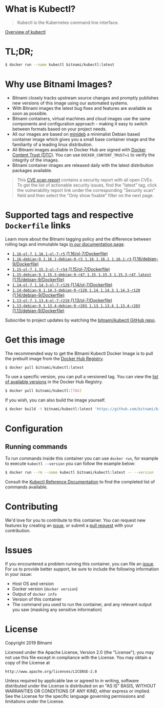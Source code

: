 
# What is Kubectl?

> Kubectl is the Kubernetes command line interface.

[Overview of kubectl](https://kubernetes.io/docs/reference/kubectl/overview/)

# TL;DR;

```bash
$ docker run --name kubectl bitnami/kubectl:latest
```

# Why use Bitnami Images?

* Bitnami closely tracks upstream source changes and promptly publishes new versions of this image using our automated systems.
* With Bitnami images the latest bug fixes and features are available as soon as possible.
* Bitnami containers, virtual machines and cloud images use the same components and configuration approach - making it easy to switch between formats based on your project needs.
* All our images are based on [minideb](https://github.com/bitnami/minideb) a minimalist Debian based container image which gives you a small base container image and the familiarity of a leading linux distribution.
* All Bitnami images available in Docker Hub are signed with [Docker Content Trust (DTC)](https://docs.docker.com/engine/security/trust/content_trust/). You can use `DOCKER_CONTENT_TRUST=1` to verify the integrity of the images.
* Bitnami container images are released daily with the latest distribution packages available.


> This [CVE scan report](https://quay.io/repository/bitnami/kubectl?tab=tags) contains a security report with all open CVEs. To get the list of actionable security issues, find the "latest" tag, click the vulnerability report link under the corresponding "Security scan" field and then select the "Only show fixable" filter on the next page.

# Supported tags and respective `Dockerfile` links

Learn more about the Bitnami tagging policy and the difference between rolling tags and immutable tags [in our documentation page](https://docs.bitnami.com/containers/how-to/understand-rolling-tags-containers/).


* [`1.16-ol-7`, `1.16.1-ol-7-r5` (1.16/ol-7/Dockerfile)](https://github.com/bitnami/bitnami-docker-kubectl/blob/1.16.1-ol-7-r5/1.16/ol-7/Dockerfile)
* [`1.16-debian-9`, `1.16.1-debian-9-r3`, `1.16`, `1.16.1`, `1.16.1-r3` (1.16/debian-9/Dockerfile)](https://github.com/bitnami/bitnami-docker-kubectl/blob/1.16.1-debian-9-r3/1.16/debian-9/Dockerfile)
* [`1.15-ol-7`, `1.15.3-ol-7-r54` (1.15/ol-7/Dockerfile)](https://github.com/bitnami/bitnami-docker-kubectl/blob/1.15.3-ol-7-r54/1.15/ol-7/Dockerfile)
* [`1.15-debian-9`, `1.15.3-debian-9-r47`, `1.15`, `1.15.3`, `1.15.3-r47`, `latest` (1.15/debian-9/Dockerfile)](https://github.com/bitnami/bitnami-docker-kubectl/blob/1.15.3-debian-9-r47/1.15/debian-9/Dockerfile)
* [`1.14-ol-7`, `1.14.3-ol-7-r129` (1.14/ol-7/Dockerfile)](https://github.com/bitnami/bitnami-docker-kubectl/blob/1.14.3-ol-7-r129/1.14/ol-7/Dockerfile)
* [`1.14-debian-9`, `1.14.3-debian-9-r120`, `1.14`, `1.14.3`, `1.14.3-r120` (1.14/debian-9/Dockerfile)](https://github.com/bitnami/bitnami-docker-kubectl/blob/1.14.3-debian-9-r120/1.14/debian-9/Dockerfile)
* [`1.13-ol-7`, `1.13.4-ol-7-r219` (1.13/ol-7/Dockerfile)](https://github.com/bitnami/bitnami-docker-kubectl/blob/1.13.4-ol-7-r219/1.13/ol-7/Dockerfile)
* [`1.13-debian-9`, `1.13.4-debian-9-r203`, `1.13`, `1.13.4`, `1.13.4-r203` (1.13/debian-9/Dockerfile)](https://github.com/bitnami/bitnami-docker-kubectl/blob/1.13.4-debian-9-r203/1.13/debian-9/Dockerfile)

Subscribe to project updates by watching the [bitnami/kubectl GitHub repo](https://github.com/bitnami/bitnami-docker-kubectl).

# Get this image

The recommended way to get the Bitnami Kubectl Docker Image is to pull the prebuilt image from the [Docker Hub Registry](https://hub.docker.com/r/bitnami/kubectl).

```bash
$ docker pull bitnami/kubectl:latest
```

To use a specific version, you can pull a versioned tag. You can view the [list of available versions](https://hub.docker.com/r/bitnami/kubectl/tags/) in the Docker Hub Registry.

```bash
$ docker pull bitnami/kubectl:[TAG]
```

If you wish, you can also build the image yourself.

```bash
$ docker build -t bitnami/kubectl:latest 'https://github.com/bitnami/bitnami-docker-kubectl.git#master:1.15/debian-9'
```

# Configuration

## Running commands

To run commands inside this container you can use `docker run`, for example to execute `kubectl --version` you can follow the example below:

```bash
$ docker run --rm --name kubectl bitnami/kubectl:latest -- --version
```

Consult the [Kubectl Reference Documentation](https://kubernetes.io/docs/reference/generated/kubectl/kubectl-commands) to find the completed list of commands available.

# Contributing

We'd love for you to contribute to this container. You can request new features by creating an [issue](https://github.com/bitnami/bitnami-docker-kubectl/issues), or submit a [pull request](https://github.com/bitnami/bitnami-docker-kubectl/pulls) with your contribution.

# Issues

If you encountered a problem running this container, you can file an [issue](https://github.com/bitnami/bitnami-docker-kubectl/issues). For us to provide better support, be sure to include the following information in your issue:

- Host OS and version
- Docker version (`docker version`)
- Output of `docker info`
- Version of this container
- The command you used to run the container, and any relevant output you saw (masking any sensitive information)

# License

Copyright 2019 Bitnami

Licensed under the Apache License, Version 2.0 (the "License");
you may not use this file except in compliance with the License.
You may obtain a copy of the License at

    http://www.apache.org/licenses/LICENSE-2.0

Unless required by applicable law or agreed to in writing, software
distributed under the License is distributed on an "AS IS" BASIS,
WITHOUT WARRANTIES OR CONDITIONS OF ANY KIND, either express or implied.
See the License for the specific language governing permissions and
limitations under the License.

